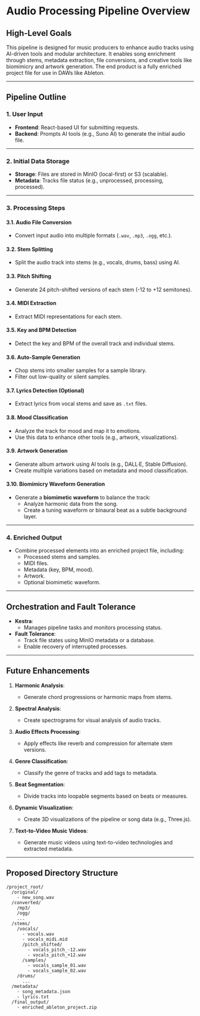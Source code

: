 # Audio Processing Pipeline Overview

## High-Level Goals
This pipeline is designed for music producers to enhance audio tracks using AI-driven tools and modular architecture. It enables song enrichment through stems, metadata extraction, file conversions, and creative tools like biomimicry and artwork generation. The end product is a fully enriched project file for use in DAWs like Ableton.

---

## Pipeline Outline

### 1. User Input
- **Frontend**: React-based UI for submitting requests.
- **Backend**: Prompts AI tools (e.g., Suno AI) to generate the initial audio file.

---

### 2. Initial Data Storage
- **Storage**: Files are stored in MinIO (local-first) or S3 (scalable).
- **Metadata**: Tracks file status (e.g., unprocessed, processing, processed).

---

### 3. Processing Steps
#### 3.1. Audio File Conversion
- Convert input audio into multiple formats (`.wav`, `.mp3`, `.ogg`, etc.).

#### 3.2. Stem Splitting
- Split the audio track into stems (e.g., vocals, drums, bass) using AI.

#### 3.3. Pitch Shifting
- Generate 24 pitch-shifted versions of each stem (-12 to +12 semitones).

#### 3.4. MIDI Extraction
- Extract MIDI representations for each stem.

#### 3.5. Key and BPM Detection
- Detect the key and BPM of the overall track and individual stems.

#### 3.6. Auto-Sample Generation
- Chop stems into smaller samples for a sample library.
- Filter out low-quality or silent samples.

#### 3.7. Lyrics Detection (Optional)
- Extract lyrics from vocal stems and save as `.txt` files.

#### 3.8. Mood Classification
- Analyze the track for mood and map it to emotions.
- Use this data to enhance other tools (e.g., artwork, visualizations).

#### 3.9. Artwork Generation
- Generate album artwork using AI tools (e.g., DALL·E, Stable Diffusion).
- Create multiple variations based on metadata and mood classification.

#### 3.10. Biomimicry Waveform Generation
- Generate a **biomimetic waveform** to balance the track:
  - Analyze harmonic data from the song.
  - Create a tuning waveform or binaural beat as a subtle background layer.

---

### 4. Enriched Output
- Combine processed elements into an enriched project file, including:
  - Processed stems and samples.
  - MIDI files.
  - Metadata (key, BPM, mood).
  - Artwork.
  - Optional biomimetic waveform.

---

## Orchestration and Fault Tolerance
- **Kestra**:
  - Manages pipeline tasks and monitors processing status.
- **Fault Tolerance**:
  - Track file states using MinIO metadata or a database.
  - Enable recovery of interrupted processes.

---

## Future Enhancements
1. **Harmonic Analysis**:
   - Generate chord progressions or harmonic maps from stems.

2. **Spectral Analysis**:
   - Create spectrograms for visual analysis of audio tracks.

3. **Audio Effects Processing**:
   - Apply effects like reverb and compression for alternate stem versions.

4. **Genre Classification**:
   - Classify the genre of tracks and add tags to metadata.

5. **Beat Segmentation**:
   - Divide tracks into loopable segments based on beats or measures.

6. **Dynamic Visualization**:
   - Create 3D visualizations of the pipeline or song data (e.g., Three.js).

7. **Text-to-Video Music Videos**:
   - Generate music videos using text-to-video technologies and extracted metadata.

---

## Proposed Directory Structure
```plaintext
/project_root/
  /original/
    - new_song.wav
  /converted/
    /mp3/
    /ogg/
    ...
  /stems/
    /vocals/
      - vocals.wav
      - vocals_midi.mid
      /pitch_shifted/
        - vocals_pitch_-12.wav
        - vocals_pitch_+12.wav
      /samples/
        - vocals_sample_01.wav
        - vocals_sample_02.wav
    /drums/
      ...
  /metadata/
    - song_metadata.json
    - lyrics.txt
  /final_output/
    - enriched_ableton_project.zip
